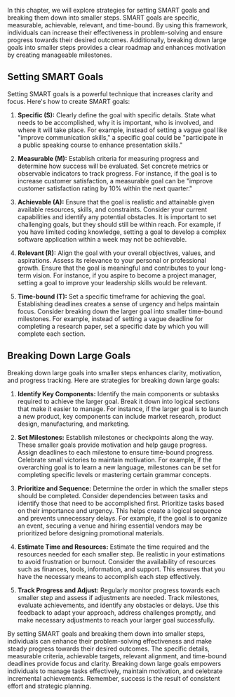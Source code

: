 
In this chapter, we will explore strategies for setting SMART goals and breaking them down into smaller steps. SMART goals are specific, measurable, achievable, relevant, and time-bound. By using this framework, individuals can increase their effectiveness in problem-solving and ensure progress towards their desired outcomes. Additionally, breaking down large goals into smaller steps provides a clear roadmap and enhances motivation by creating manageable milestones.

**Setting SMART Goals**
-----------------------

Setting SMART goals is a powerful technique that increases clarity and focus. Here's how to create SMART goals:

1. **Specific (S):** Clearly define the goal with specific details. State what needs to be accomplished, why it is important, who is involved, and where it will take place. For example, instead of setting a vague goal like "improve communication skills," a specific goal could be "participate in a public speaking course to enhance presentation skills."

2. **Measurable (M):** Establish criteria for measuring progress and determine how success will be evaluated. Set concrete metrics or observable indicators to track progress. For instance, if the goal is to increase customer satisfaction, a measurable goal can be "improve customer satisfaction rating by 10% within the next quarter."

3. **Achievable (A):** Ensure that the goal is realistic and attainable given available resources, skills, and constraints. Consider your current capabilities and identify any potential obstacles. It is important to set challenging goals, but they should still be within reach. For example, if you have limited coding knowledge, setting a goal to develop a complex software application within a week may not be achievable.

4. **Relevant (R):** Align the goal with your overall objectives, values, and aspirations. Assess its relevance to your personal or professional growth. Ensure that the goal is meaningful and contributes to your long-term vision. For instance, if you aspire to become a project manager, setting a goal to improve your leadership skills would be relevant.

5. **Time-bound (T):** Set a specific timeframe for achieving the goal. Establishing deadlines creates a sense of urgency and helps maintain focus. Consider breaking down the larger goal into smaller time-bound milestones. For example, instead of setting a vague deadline for completing a research paper, set a specific date by which you will complete each section.

**Breaking Down Large Goals**
-----------------------------

Breaking down large goals into smaller steps enhances clarity, motivation, and progress tracking. Here are strategies for breaking down large goals:

1. **Identify Key Components:** Identify the main components or subtasks required to achieve the larger goal. Break it down into logical sections that make it easier to manage. For instance, if the larger goal is to launch a new product, key components can include market research, product design, manufacturing, and marketing.

2. **Set Milestones:** Establish milestones or checkpoints along the way. These smaller goals provide motivation and help gauge progress. Assign deadlines to each milestone to ensure time-bound progress. Celebrate small victories to maintain motivation. For example, if the overarching goal is to learn a new language, milestones can be set for completing specific levels or mastering certain grammar concepts.

3. **Prioritize and Sequence:** Determine the order in which the smaller steps should be completed. Consider dependencies between tasks and identify those that need to be accomplished first. Prioritize tasks based on their importance and urgency. This helps create a logical sequence and prevents unnecessary delays. For example, if the goal is to organize an event, securing a venue and hiring essential vendors may be prioritized before designing promotional materials.

4. **Estimate Time and Resources:** Estimate the time required and the resources needed for each smaller step. Be realistic in your estimations to avoid frustration or burnout. Consider the availability of resources such as finances, tools, information, and support. This ensures that you have the necessary means to accomplish each step effectively.

5. **Track Progress and Adjust:** Regularly monitor progress towards each smaller step and assess if adjustments are needed. Track milestones, evaluate achievements, and identify any obstacles or delays. Use this feedback to adapt your approach, address challenges promptly, and make necessary adjustments to reach your larger goal successfully.

By setting SMART goals and breaking them down into smaller steps, individuals can enhance their problem-solving effectiveness and make steady progress towards their desired outcomes. The specific details, measurable criteria, achievable targets, relevant alignment, and time-bound deadlines provide focus and clarity. Breaking down large goals empowers individuals to manage tasks effectively, maintain motivation, and celebrate incremental achievements. Remember, success is the result of consistent effort and strategic planning.
